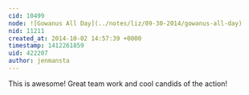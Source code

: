 ```yaml
---
cid: 10499
node: ![Gowanus All Day](../notes/liz/09-30-2014/gowanus-all-day)
nid: 11211
created_at: 2014-10-02 14:57:39 +0000
timestamp: 1412261859
uid: 422207
author: jenmansta
---
```


This is awesome! Great team work and cool candids of the action! 